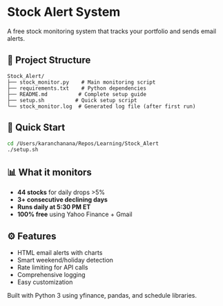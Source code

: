 # Stock Alert System

A free stock monitoring system that tracks your portfolio and sends email alerts.

## 📁 Project Structure
```
Stock_Alert/
├── stock_monitor.py    # Main monitoring script
├── requirements.txt    # Python dependencies
├── README.md          # Complete setup guide
├── setup.sh          # Quick setup script
└── stock_monitor.log  # Generated log file (after first run)
```

## 🚀 Quick Start

```bash
cd /Users/karanchanana/Repos/Learning/Stock_Alert
./setup.sh
```

## 📊 What it monitors
- **44 stocks** for daily drops >5%
- **3+ consecutive declining days**
- **Runs daily at 5:30 PM ET**
- **100% free** using Yahoo Finance + Gmail

## ⚙️ Features
- HTML email alerts with charts
- Smart weekend/holiday detection  
- Rate limiting for API calls
- Comprehensive logging
- Easy customization

Built with Python 3 using yfinance, pandas, and schedule libraries.
